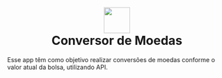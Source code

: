 <h1 style="text-align: center;"><img style="display: block; margin-left: auto; margin-right: auto;" src="https://acegif.com/wp-content/gifs/coin-flip-59.gif" alt="" width="60" height="60" />Conversor de Moedas</h1>


Esse app têm como objetivo realizar conversões de moedas conforme o valor atual da bolsa, utilizando API.
